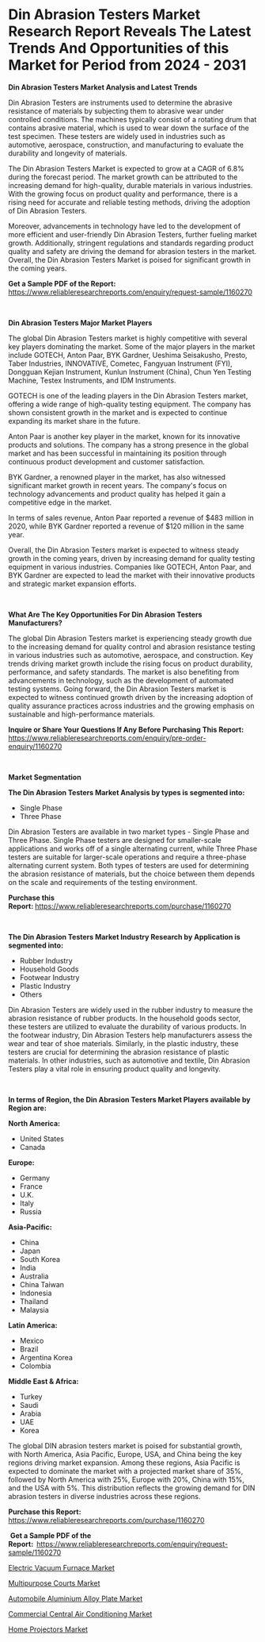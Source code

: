 <p><h1>Din Abrasion Testers Market Research Report Reveals The Latest Trends And Opportunities of this Market for Period from 2024 - 2031</h1></p><p><strong>Din Abrasion Testers Market Analysis and Latest Trends</strong></p>
<p><p>Din Abrasion Testers are instruments used to determine the abrasive resistance of materials by subjecting them to abrasive wear under controlled conditions. The machines typically consist of a rotating drum that contains abrasive material, which is used to wear down the surface of the test specimen. These testers are widely used in industries such as automotive, aerospace, construction, and manufacturing to evaluate the durability and longevity of materials.</p><p>The Din Abrasion Testers Market is expected to grow at a CAGR of 6.8% during the forecast period. The market growth can be attributed to the increasing demand for high-quality, durable materials in various industries. With the growing focus on product quality and performance, there is a rising need for accurate and reliable testing methods, driving the adoption of Din Abrasion Testers.</p><p>Moreover, advancements in technology have led to the development of more efficient and user-friendly Din Abrasion Testers, further fueling market growth. Additionally, stringent regulations and standards regarding product quality and safety are driving the demand for abrasion testers in the market. Overall, the Din Abrasion Testers Market is poised for significant growth in the coming years.</p></p>
<p><strong>Get a Sample PDF of the Report:&nbsp;</strong> <a href="https://www.reliableresearchreports.com/enquiry/request-sample/1160270">https://www.reliableresearchreports.com/enquiry/request-sample/1160270</a></p>
<p>&nbsp;</p>
<p><strong>Din Abrasion Testers Major Market Players</strong></p>
<p><p>The global Din Abrasion Testers market is highly competitive with several key players dominating the market. Some of the major players in the market include GOTECH, Anton Paar, BYK Gardner, Ueshima Seisakusho, Presto, Taber Industries, INNOVATIVE, Cometec, Fangyuan Instrument (FYI), Dongguan Kejian Instrument, Kunlun Instrument (China), Chun Yen Testing Machine, Testex Instruments, and IDM Instruments.</p><p>GOTECH is one of the leading players in the Din Abrasion Testers market, offering a wide range of high-quality testing equipment. The company has shown consistent growth in the market and is expected to continue expanding its market share in the future.</p><p>Anton Paar is another key player in the market, known for its innovative products and solutions. The company has a strong presence in the global market and has been successful in maintaining its position through continuous product development and customer satisfaction.</p><p>BYK Gardner, a renowned player in the market, has also witnessed significant market growth in recent years. The company's focus on technology advancements and product quality has helped it gain a competitive edge in the market.</p><p>In terms of sales revenue, Anton Paar reported a revenue of $483 million in 2020, while BYK Gardner reported a revenue of $120 million in the same year.</p><p>Overall, the Din Abrasion Testers market is expected to witness steady growth in the coming years, driven by increasing demand for quality testing equipment in various industries. Companies like GOTECH, Anton Paar, and BYK Gardner are expected to lead the market with their innovative products and strategic market expansion efforts.</p></p>
<p>&nbsp;</p>
<p><strong>What Are The Key Opportunities For Din Abrasion Testers Manufacturers?</strong></p>
<p><p>The global Din Abrasion Testers market is experiencing steady growth due to the increasing demand for quality control and abrasion resistance testing in various industries such as automotive, aerospace, and construction. Key trends driving market growth include the rising focus on product durability, performance, and safety standards. The market is also benefiting from advancements in technology, such as the development of automated testing systems. Going forward, the Din Abrasion Testers market is expected to witness continued growth driven by the increasing adoption of quality assurance practices across industries and the growing emphasis on sustainable and high-performance materials.</p></p>
<p><strong>Inquire or Share Your Questions If Any Before Purchasing This Report:</strong> <a href="https://www.reliableresearchreports.com/enquiry/pre-order-enquiry/1160270">https://www.reliableresearchreports.com/enquiry/pre-order-enquiry/1160270</a></p>
<p>&nbsp;</p>
<p><strong>Market Segmentation</strong></p>
<p><strong>The Din Abrasion Testers Market Analysis by types is segmented into:</strong></p>
<p><ul><li>Single Phase</li><li>Three Phase</li></ul></p>
<p><p>Din Abrasion Testers are available in two market types - Single Phase and Three Phase. Single Phase testers are designed for smaller-scale applications and works off of a single alternating current, while Three Phase testers are suitable for larger-scale operations and require a three-phase alternating current system. Both types of testers are used for determining the abrasion resistance of materials, but the choice between them depends on the scale and requirements of the testing environment.</p></p>
<p><strong>Purchase this Report:&nbsp;</strong><a href="https://www.reliableresearchreports.com/purchase/1160270">https://www.reliableresearchreports.com/purchase/1160270</a></p>
<p>&nbsp;</p>
<p><strong>The Din Abrasion Testers Market Industry Research by Application is segmented into:</strong></p>
<p><ul><li>Rubber Industry</li><li>Household Goods</li><li>Footwear Industry</li><li>Plastic Industry</li><li>Others</li></ul></p>
<p><p>Din Abrasion Testers are widely used in the rubber industry to measure the abrasion resistance of rubber products. In the household goods sector, these testers are utilized to evaluate the durability of various products. In the footwear industry, Din Abrasion Testers help manufacturers assess the wear and tear of shoe materials. Similarly, in the plastic industry, these testers are crucial for determining the abrasion resistance of plastic materials. In other industries, such as automotive and textile, Din Abrasion Testers play a vital role in ensuring product quality and longevity.</p></p>
<p>&nbsp;</p>
<p><strong>In terms of Region, the Din Abrasion Testers Market Players available by Region are:</strong></p>
<p>
    <p> <strong> North America: </strong>
        <ul>
            <li>United States</li>
            <li>Canada</li>
        </ul>
        </p> 
    <p> <strong> Europe: </strong>
        <ul>
            <li>Germany</li>
            <li>France</li>
            <li>U.K.</li>
            <li>Italy</li>
            <li>Russia</li>
        </ul>
        </p> 
    <p> <strong> Asia-Pacific: </strong>
        <ul>
            <li>China</li>
            <li>Japan</li>
            <li>South Korea</li>
            <li>India</li>
            <li>Australia</li>
            <li>China Taiwan</li>
            <li>Indonesia</li>
            <li>Thailand</li>
            <li>Malaysia</li>
        </ul>
        </p> 
    <p> <strong> Latin America: </strong>
        <ul>
            <li>Mexico</li>
            <li>Brazil</li>
            <li>Argentina Korea</li>
            <li>Colombia</li>
        </ul>
        </p> 
    <p> <strong> Middle East & Africa: </strong>
        <ul>
            <li>Turkey</li>
            <li>Saudi</li>
            <li>Arabia</li>
            <li>UAE</li>
            <li>Korea</li>
        </ul>
    </p>
    </p>
<p><p>The global DIN abrasion testers market is poised for substantial growth, with North America, Asia Pacific, Europe, USA, and China being the key regions driving market expansion. Among these regions, Asia Pacific is expected to dominate the market with a projected market share of 35%, followed by North America with 25%, Europe with 20%, China with 15%, and the USA with 5%. This distribution reflects the growing demand for DIN abrasion testers in diverse industries across these regions.</p></p>
<p><strong>Purchase this Report: </strong><a href="https://www.reliableresearchreports.com/purchase/1160270">https://www.reliableresearchreports.com/purchase/1160270</a></p>
<p>&nbsp;<strong>Get a Sample PDF of the Report:&nbsp;&nbsp;</strong><a href="https://www.reliableresearchreports.com/enquiry/request-sample/1160270">https://www.reliableresearchreports.com/enquiry/request-sample/1160270</a></p>
<p><strong></strong></p>
<p><p><a href="https://github.com/Angelnienowdseej3e45z3p8c/Market-Research-Report-List-1/blob/main/electric-vacuum-furnace-market.md">Electric Vacuum Furnace Market</a></p><p><a href="https://medium.com/@lauragriffin12/multipurpose-courts-market-the-key-to-successful-business-strategy-forecast-till-2031-cdb4558266f3">Multipurpose Courts Market</a></p><p><a href="https://github.com/brentleyjimmiealvaradoz4l1rea/Market-Research-Report-List-1/blob/main/automobile-aluminium-alloy-plate-market.md">Automobile Aluminium Alloy Plate Market</a></p><p><a href="https://medium.com/@lauragriffin12/commercial-central-air-conditioning-market-research-report-its-history-and-forecast-2024-to-2031-3836010a3c30">Commercial Central Air Conditioning Market</a></p><p><a href="https://medium.com/@oliviastone00/home-projectors-market-competitive-analysis-market-trends-and-forecast-to-2031-1b4f7b514095">Home Projectors Market</a></p></p>